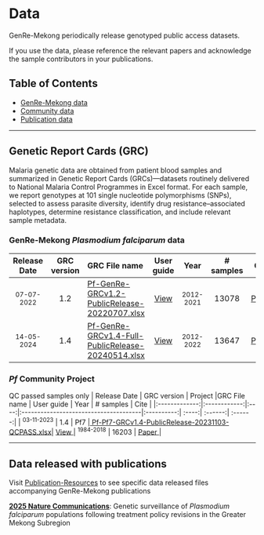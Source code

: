 # Data
GenRe-Mekong periodically release genotyped public access datasets.

If you use the data, please reference the relevant papers and acknowledge the sample contributors in your publications. 
## Table of Contents
- [GenRe-Mekong data](#genre-mekong-plasmodium-falciparum-data)
- [Community data](#pf-community-project)
- [Publication data](#data-released-with-publications)


----
## Genetic Report Cards (GRC)
Malaria genetic data are obtained from patient blood samples and summarized in Genetic Report Cards (GRCs)—datasets routinely delivered to National Malaria Control Programmes in Excel format. For each sample, we report genotypes at 101 single nucleotide polymorphisms (SNPs), selected to assess parasite diversity, identify drug resistance–associated haplotypes, determine resistance classification, and include relevant sample metadata.

### GenRe-Mekong *Plasmodium falciparum* data
| Release Date  | GRC version  | GRC File name                          | User guide |  Year | # samples | Cite |
|:-------------:|:------------:|:---------------------------------------|:----------:| :----:| :------:| :-----:|
| <sup>07-07-2022</sup>    | 1.2          | <a href="https://github.com/GenRe-Mek0ng/Data/blob/1c2a711c6d70b029de3afc68bfd348d25bc49818/Pf-GenRe-GRCv1.2-PublicRelease-20220707.xlsx" target="_blank"> Pf-GenRe-GRCv1.2-PublicRelease-20220707.xlsx</a>| <a href="https://github.com/GenRe-Mek0ng/Documents/blob/e331501b8e93752221ebd7ae72e5eddd3e6e924d/GRC_UserGuide-v1.2.pdf" target="_blank"> View </a> | <sup>2012-2021</sup> | 13078 | <a href="https://elifesciences.org/articles/62997" target="_blank"> Paper </a> | 
| <sup>14-05-2024</sup>    | 1.4          | <a href="https://github.com/GenRe-Mekong/Data/blob/972c19640bf58a9542cf979dd96580c7ed5a4819/Pf-GenRe-GRCv1.4-Full-PublicRelease-20240514.xlsx" target="_blank"> Pf-GenRe-GRCv1.4-Full-PublicRelease-20240514.xlsx</a>| <a href="https://github.com/GenRe-Mekong/Documents/blob/288ab6903dc69c0509df5fe7911e79dab30668dc/GRC-UserGuide/GRC_UserGuide-v1.4.pdf" target="_blank"> View </a> | <sup>2012-2022</sup> | 13647 | <a href="https://doi.org/10.1038/s41467-025-59946-1" target="_blank"> Paper </a> | 


### *Pf* Community Project 
QC passed samples only
| Release Date  | GRC version  | Project |GRC File name                          | User guide |  Year | # samples | Cite |
|:-------------:|:------------:|:----:|:--------------------------------------|:----------:| :----:| :------:| :------:|
| <sup>03-11-2023</sup>    | 1.4         | Pf7 |<a href="https://github.com/GenRe-Mekong/Data/blob/bf3d441a5683f61db2ae3c1718680456467e6499/Pf-Pf7-GRCv1.4-PublicRelease-20231103-QCPASS.xlsx" target="_blank"> Pf-Pf7-GRCv1.4-PublicRelease-20231103-QCPASS.xlsx</a>| <a href="https://github.com/GenRe-Mekong/Documents/blob/288ab6903dc69c0509df5fe7911e79dab30668dc/GRC-UserGuide/GRC_UserGuide-v1.4.pdf" target="_blank"> View </a> | <sup>1984-2018</sup> | 16203 | <a href="https://wellcomeopenresearch.org/articles/8-22" target="_blank"> Paper </a> | 

--------
## Data released with publications
Visit [Publication-Resources](https://github.com/GenRe-Mekong/Publication-Resources) to see specific data released files accompanying GenRe-Mekong publications

**[2025 Nature Communications](https://github.com/GenRe-Mekong/Publication-Resources/tree/main/2025%20paper)**:
Genetic surveillance of _Plasmodium falciparum_ populations following treatment policy revisions in the Greater Mekong Subregion
